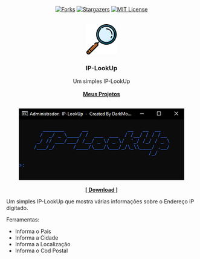 <!----- FORKS - STARTS ----->

<div align="center">
  
[![Forks][forks-shield]][forks-url]
[![Stargazers][stars-shield]][stars-url]
[![MIT License][license-shield]][license-url]

</div>



<!----- LOGO INICIAL ----->

<br />
<div align="center">
  <a href="https://github.com/0DarkMode0/IP-LookUp">
    <img src="imagens/logo.png" alt="Logo" width="80" height="80">
  </a>

  <h3 align="center">IP-LookUp</h3>

  <p align="center">
    Um simples IP-LookUp
    <br />
    <br />
    <a href="https://github.com/0DarkMode0?tab=repositories"><strong>Meus Projetos</strong></a>
  </p>
</div>



<!----- INICIO PROJETO ----->

##
<div align="center">

![Product Name Screen Shot][product-screenshot]

<a href="https://github.com/0DarkMode0/IP-LookUp/releases/download/Dark/IP-Lookup.bat"><strong>[ Download ]</strong></a>

</div>

Um simples IP-LookUp que mostra várias informações sobre o Endereço IP digitado. 

Ferramentas:
* Informa o Pais
* Informa a Cidade
* Informa a Localização
* Informa o Cod Postal





<!-- MARKDOWN LINKS & IMAGES -->
<!-- https://www.markdownguide.org/basic-syntax/#reference-style-links -->
[forks-shield]: https://img.shields.io/github/forks/0DarkMode0/IP-LookUp.svg?style=for-the-badge
[forks-url]: https://github.com/0DarkMode0/IP-LookUp/network/members
[stars-shield]: https://img.shields.io/github/stars/0DarkMode0/IP-LookUp.svg?style=for-the-badge
[stars-url]: https://github.com/0DarkMode0/0DarkMode0/IP-LookUp
[license-shield]: https://img.shields.io/github/license/0DarkMode0/IP-LookUp.svg?style=for-the-badge
[license-url]: https://github.com/0DarkMode0/IP-LookUp/blob/master/LICENSE.txt
[product-screenshot]: imagens/projeto.png
